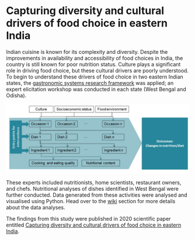 # Capturing diversity and cultural drivers of food choice in eastern India
Indian cuisine is known for its complexity and diversity. Despite the improvements in availability and accessibility of food choices in India, the country is still known for poor nutrition status. Culture plays a significant role in driving food choice, but these cultural drivers are poorly understood. To begin to understand these drivers of food choice in two eastern Indian states, the [gastronomic systems research framework](https://www.sciencedirect.com/science/article/pii/S1878450X17300410) was applied; an expert elicitation workshop was conducted in each state (West Bengal and Odisha). 

![GSR framework](https://github.com/rochiecuevas/FoodChoice/blob/master/Fig%202.%20GSR_framework.png)

These experts included nutritionists, home scientists, restaurant owners, and chefs. Nutritional analyses of dishes identified in West Bengal were further conducted. Data generated from these activities were analysed and visualised using Python. Head over to the [wiki](https://github.com/rochiecuevas/FoodChoice/wiki) section for more details about the data analyses.

The findings from this study were published in 2020 scientific paper entitled [Capturing diversity and cultural drivers of food choice in eastern India](https://doi.org/10.1016/j.ijgfs.2020.100249). 
